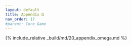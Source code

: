 ```yaml
---
layout: default
title: Appendix Ω
nav_order: 17
#parent: Core Game
---
```

{% include_relative _build/md/20_appendix_omega.md %}